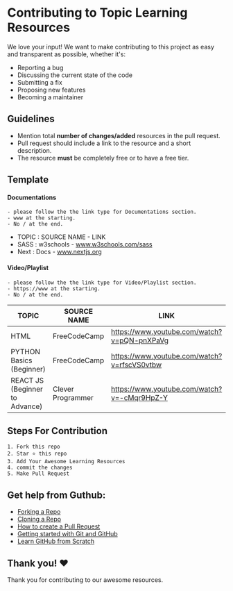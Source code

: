# Contributing to Topic Learning Resources
We love your input! We want to make contributing to this project as easy and transparent as possible, whether it's:

- Reporting a bug
- Discussing the current state of the code
- Submitting a fix
- Proposing new features
- Becoming a maintainer

## Guidelines

- Mention total **number of changes/added** resources in the pull request.
- Pull request should include a link to the resource and a short description.
- The resource **must** be completely free or to have a free tier.

## Template
#### Documentations
    - please follow the the link type for Documentations section.
    - www at the starting.
    - No / at the end.

- TOPIC : SOURCE NAME - LINK
- SASS : w3schools - www.w3schools.com/sass
- Next : Docs - www.nextjs.org

#### Video/Playlist
    - please follow the the link type for Video/Playlist section.
    - https://www at the starting.
    - No / at the end.

| TOPIC                          | SOURCE NAME       | LINK                                        |
| ------------------------------ | ----------------- | ------------------------------------------- |
| HTML                           | FreeCodeCamp      | https://www.youtube.com/watch?v=pQN-pnXPaVg |
| PYTHON Basics (Beginner)       | FreeCodeCamp      | https://www.youtube.com/watch?v=rfscVS0vtbw |
| REACT JS (Beginner to Advance) | Clever Programmer | https://www.youtube.com/watch?v=-cMqr9HpZ-Y |

## Steps For Contribution

    1. Fork this repo
    2. Star ⭐ this repo
    3. Add Your Awesome Learning Resources
    4. commit the changes
    5. Make Pull Request


## Get help from Guthub:

- [Forking a Repo](https://help.github.com/en/github/getting-started-with-github/fork-a-repo)
- [Cloning a Repo](https://help.github.com/en/desktop/contributing-to-projects/creating-an-issue-or-pull-request)
- [How to create a Pull Request](https://opensource.com/article/19/7/create-pull-request-github)
- [Getting started with Git and GitHub](https://towardsdatascience.com/getting-started-with-git-and-github-6fcd0f2d4ac6)
- [Learn GitHub from Scratch](https://lab.github.com/githubtraining/introduction-to-github)


## Thank you! ❤️
Thank you for contributing to our awesome resources.
